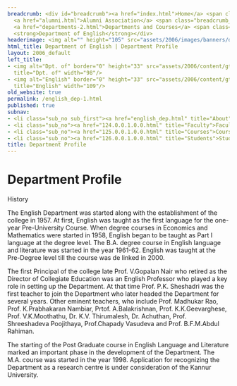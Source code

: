 ```yaml
---
breadcrumb: <div id="breadcrumb"><a href="index.html">Home</a> <span class="breadcrumb_spacer">&gt;</span>
  <a href="alumni.html">Alumni Association</a> <span class="breadcrumb_spacer">&gt;</span>
  <a href="departments-2.html">Departments and Courses</a> <span class="breadcrumb_spacer">&gt;</span>
  <strong>Department of English</strong></div>
headerimage: <img alt="" height="105" src="assets/2006/images/banners/departments.jpg" width="472"/>
html_title: Department of English | Department Profile
layout: 2006_default
left_title:
- <img alt="Dpt. of" border="0" height="33" src="assets/2006/content/gt/fcb6421c7c62628408190d4ca84029e5.png"
  title="Dpt. of" width="98"/>
- <img alt="English" border="0" height="33" src="assets/2006/content/gt/ea21af4705cdbb55fa86a2678edb1e67.png"
  title="English" width="109"/>
old_website: true
permalink: /english_dep-1.html
published: true
subnav:
- <li class="sub_no sub_first"><a href="english_dep.html" title="About">About</a></li>
- <li class="sub_no"><a href="124.0.0.1.0.0.html" title="Faculty">Faculty</a></li>
- <li class="sub_no"><a href="125.0.0.1.0.0.html" title="Courses">Courses</a></li>
- <li class="sub_no"><a href="126.0.0.1.0.0.html" title="Students">Students</a></li>
title: Department Profile
---
```


# Department Profile

History  
  
The English Department was started along with the establishment of the college
in 1957. At first, English was taught as the first language for the one-year
Pre-University Course. When degree courses in Economics and Mathematics were
started in 1958, English began to be taught as Part I language at the degree
level. The B.A. degree course in English language and literature was started
in the year 1961-62. English was taught at the Pre-Degree level till the
course was de linked in 2000.

  
The first Principal of the college late Prof. V.Gopalan Nair who retired as
the Director of Collegiate Education was an English Professor who played a key
role in setting up the Department. At that time Prof. P.K. Sheshadri was the
first teacher to join the Department who later headed the Department for
several years. Other eminent teachers, who include Prof. Madhukar Rao, Prof.
K.Prabhakaran Nambiar, Prtof. A.Balakrishnan, Prof. K.K.Geevarghese, Prof.
V.K.Moothathu, Dr. K.V. Thirumalesh, Dr. Achuthan, Prof. Shreeshadeva
Poojithaya, Prof.Chapady Vasudeva and Prof. B.F.M.Abdul Rahiman.

  
The starting of the Post Graduate course in English Language and Literature
marked an important phase in the development of the Department. The M.A.
course was started in the year 1998. Application for recognizing the
Department as a research centre is under consideration of the Kannur
University.